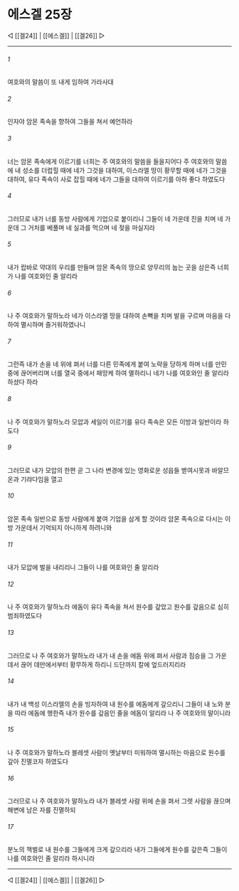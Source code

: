 ﻿# 에스겔 25장

◁ [[겔24]] | [[에스겔]] | [[겔26]] ▷
***

###### 1
여호와의 말씀이 또 내게 임하여 가라사대

###### 2
인자야 암몬 족속을 향하여 그들을 쳐서 예언하라

###### 3
너는 암몬 족속에게 이르기를 너희는 주 여호와의 말씀을 들을지어다 주 여호와의 말씀에 내 성소를 더럽힐 때에 네가 그것을 대하여, 이스라엘 땅이 황무할 때에 네가 그것을 대하여, 유다 족속이 사로 잡힐 때에 네가 그들을 대하여 이르기를 아하 좋다 하였도다

###### 4
그러므로 내가 너를 동방 사람에게 기업으로 붙이리니 그들이 네 가운데 진을 치며 네 가운데 그 거처를 베풀며 네 실과를 먹으며 네 젖을 마실지라

###### 5
내가 랍바로 약대의 우리를 만들며 암몬 족속의 땅으로 양무리의 눕는 곳을 삼은즉 너희가 나를 여호와인 줄 알리라

###### 6
나 주 여호와가 말하노라 네가 이스라엘 땅을 대하여 손뼉을 치며 발을 구르며 마음을 다하여 멸시하며 즐거워하였나니

###### 7
그런즉 내가 손을 네 위에 펴서 너를 다른 민족에게 붙여 노략을 당하게 하며 너를 만민 중에 끊어버리며 너를 열국 중에서 패망케 하여 멸하리니 네가 나를 여호와인 줄 알리라 하셨다 하라

###### 8
나 주 여호와가 말하노라 모압과 세일이 이르기를 유다 족속은 모든 이방과 일반이라 하도다

###### 9
그러므로 내가 모압의 한편 곧 그 나라 변경에 있는 영화로운 성읍들 벧여시못과 바알므온과 기랴다임을 열고

###### 10
암몬 족속 일반으로 동방 사람에게 붙여 기업을 삼게 할 것이라 암몬 족속으로 다시는 이방 가운데서 기억되지 아니하게 하려니와

###### 11
내가 모압에 벌을 내리리니 그들이 나를 여호와인 줄 알리라

###### 12
나 주 여호와가 말하노라 에돔이 유다 족속을 쳐서 원수를 갚았고 원수를 갚음으로 심히 범죄하였도다

###### 13
그러므로 나 주 여호와가 말하노라 내가 내 손을 에돔 위에 펴서 사람과 짐승을 그 가운데서 끊어 데만에서부터 황무하게 하리니 드단까지 칼에 엎드러지리라

###### 14
내가 내 백성 이스라엘의 손을 빙자하여 내 원수를 에돔에게 갚으리니 그들이 내 노와 분을 따라 에돔에 행한즉 내가 원수를 갚음인 줄을 에돔이 알리라 나 주 여호와의 말이니라

###### 15
나 주 여호와가 말하노라 블레셋 사람이 옛날부터 미워하여 멸시하는 마음으로 원수를 갚아 진멸코자 하였도다

###### 16
그러므로 나 주 여호와가 말하노라 내가 블레셋 사람 위에 손을 펴서 그렛 사람을 끊으며 해변에 남은 자를 진멸하되

###### 17
분노의 책벌로 내 원수를 그들에게 크게 갚으리라 내가 그들에게 원수를 갚은즉 그들이 나를 여호와인 줄 알리라 하시니라

***
◁ [[겔24]] | [[에스겔]] | [[겔26]] ▷